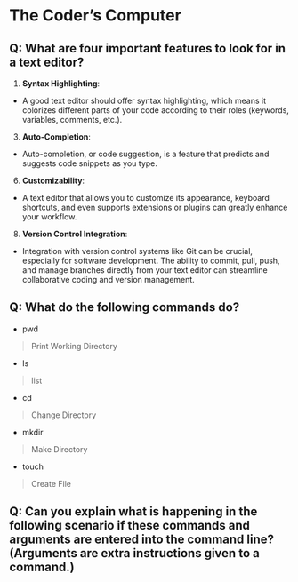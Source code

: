 # The Coder’s Computer

## Q: What are four important features to look for in a text editor?

1) **Syntax Highlighting**:

* A good text editor should offer syntax highlighting, which means it colorizes different parts of your code according to their roles (keywords, variables, comments, etc.).

3) **Auto-Completion**:

* Auto-completion, or code suggestion, is a feature that predicts and suggests code snippets as you type.

6) **Customizability**:

* A text editor that allows you to customize its appearance, keyboard shortcuts, and even supports extensions or plugins can greatly enhance your workflow.

8) **Version Control Integration**:

* Integration with version control systems like Git can be crucial, especially for software development. The ability to commit, pull, push, and manage branches directly from your text editor can streamline collaborative coding and version management.

## Q: What do the following commands do?

* pwd

> Print Working Directory

* ls

> list

* cd 

> Change Directory

* mkdir

> Make Directory

* touch

> Create File

## Q: Can you explain what is happening in the following scenario if these commands and arguments are entered into the command line? (Arguments are extra instructions given to a command.)

